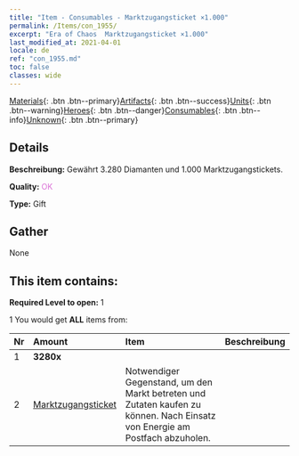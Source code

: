```yaml
---
title: "Item - Consumables - Marktzugangsticket ×1.000"
permalink: /Items/con_1955/
excerpt: "Era of Chaos  Marktzugangsticket ×1.000"
last_modified_at: 2021-04-01
locale: de
ref: "con_1955.md"
toc: false
classes: wide
---
```

 [Materials](/de/Items/){: .btn .btn--primary}[Artifacts](/de/Items/Artifacts/){: .btn .btn--success}[Units](/de/Items/Units/){: .btn .btn--warning}[Heroes](/de/Items/Heroes/){: .btn .btn--danger}[Consumables](/de/Items/Consumables/){: .btn .btn--info}[Unknown](/de/Items/Unknown/){: .btn .btn--primary}

## Details
 **Beschreibung:** Gewährt 3.280 Diamanten und 1.000 Marktzugangstickets.

 **Quality:** <span style="color: #DA70D6">OK</span>

 **Type:** Gift

## Gather

  None

## This item contains:

 **Required Level to open:** 1

 1 You would get **ALL** items  from:

  | Nr | Amount |     Item    | Beschreibung |
  |:---|:-------|:------------|:-----------:|
  | 1 |  **3280x** | <i class="fas fa-gem"/> |  | 
  | 2 | [Marktzugangsticket](/de/Items/con_1157/) | Notwendiger Gegenstand, um den Markt betreten und Zutaten kaufen zu können. Nach Einsatz von Energie am Postfach abzuholen. | 
